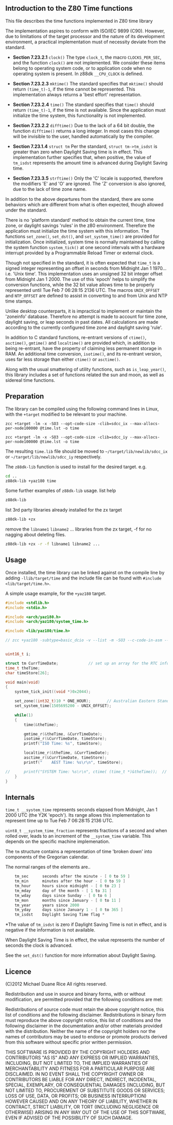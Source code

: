 ## Introduction to the Z80 Time functions

This file describes the time functions implemented in Z80 time library

The implementation aspires to conform with ISO/IEC 9899 (C90). However, due to limitations of the target processor and the nature of its development environment, a practical implementation must of necessity deviate from the standard.

+ __Section 7.23.2.1__ `clock()`
The type `clock_t`, the macro `CLOCKS_PER_SEC`, and the function `clock()` are not implemented. We consider these items belong to operating system code, or to application code when no operating system is present. In z88dk `__CPU_CLOCK` is defined.

+ __Section 7.23.2.3__ `mktime()`
The standard specifies that `mktime()` should return `(time_t)-1`, if the time cannot be represented. This implementation always returns a 'best effort' representation.

+ __Section 7.23.2.4__ `time()`
The standard specifies that `time()` should return `(time_t)-1`, if the time is not available. Since the application must initialize the time system, this functionality is not implemented.

+ __Section 7.23.2.2__ `difftime()`
Due to the lack of a 64 bit double, the function `difftime()` returns a long integer. In most cases this change will be invisible to the user, handled automatically by the compiler.

+ __Section 7.23.1.4__ `struct tm`
Per the standard, `struct tm->tm_isdst` is greater than zero when Daylight Saving time is in effect. This implementation further specifies that, when positive, the value of `tm_isdst` represents the amount time is advanced during Daylight Saving time.

+ __Section 7.23.3.5__ `strftime()`
Only the 'C' locale is supported, therefore the modifiers 'E' and 'O' are ignored. The 'Z' conversion is also ignored, due to the lack of time zone name.


In addition to the above departures from the standard, there are some behaviors which are different from what is often expected, though allowed under the standard.

There is no 'platform standard' method to obtain the current time, time zone, or daylight savings 'rules' in the z80 environment. Therefore the application must initialize the time system with this information. The functions `set_zone()`, `set_dst()`, and `set_system_time()` are provided for initialization. Once initialized, system time is normally maintained by calling the system function `system_tick()` at one second intervals with a hardware interrupt provided by a Programmable Reload Timer or external clock.

Though not specified in the standard, it is often expected that `time_t` is a signed integer representing an offset in seconds from Midnight Jan 1 1970... i.e. 'Unix time'. This implementation uses an unsigned 32 bit integer offset from Midnight Jan 1 2000. The use of this 'epoch' helps to simplify the conversion functions, while the 32 bit value allows time to be properly represented until Tue Feb 7 06:28:15 2136 UTC. The macros `UNIX_OFFSET` and `NTP_OFFSET` are defined to assist in converting to and from Unix and NTP time stamps.

Unlike desktop counterparts, it is impractical to implement or maintain the 'zoneinfo' database. Therefore no attempt is made to account for time zone, daylight saving, or leap seconds in past dates. All calculations are made according to the currently configured time zone and daylight saving 'rule'.

In addition to C standard functions, re-entrant versions of `ctime()`, `asctime()`, `gmtime()` and `localtime()` are provided which, in addition to being re-entrant, have the property of claiming less permanent storage in RAM. An additional time conversion, `isotime()`, and its re-entrant version, uses far less storage than either `ctime()` or `asctime()`.

Along with the usual smattering of utility functions, such as `is_leap_year()`, this library includes a set of functions related the sun and moon, as well as sidereal time functions.

## Preparation

The library can be compiled using the following command lines in Linux, with the `+target` modified to be relevant to your machine.

`zcc +target -lm -x -SO3 --opt-code-size -clib=sdcc_ix --max-allocs-per-node100000 @time.lst -o time`

`zcc +target -lm -x -SO3 --opt-code-size -clib=sdcc_iy --max-allocs-per-node100000 @time.lst -o time`

The resulting `time.lib` file should be moved to `~/target/lib/newlib/sdcc_ix` or `~/target/lib/newlib/sdcc_iy` respectively.

The `z88dk-lib` function is used to install for the desired target. e.g.

```bash
cd ..
z88dk-lib +yaz180 time
```

Some further examples of `z88dk-lib` usage.
list help
```bash
z88dk-lib
```
list 3rd party libraries already installed for the zx target
```bash
z88dk-lib +zx
```
remove the `libname1` `libname2` ... libraries from the zx target, -f for no nagging about deleting files.
```bash
z88dk-lib +zx -r -f libname1 libname2 ...
```

## Usage

Once installed, the time library can be linked against on the compile line by adding `-llib/target/time` and the include file can be found with `#include <lib/target/time.h>`.

A simple usage example, for the `+yaz180` target.

```c
#include <stdlib.h>
#include <stdio.h>

#include <arch/yaz180.h>
#include <arch/yaz180/system_time.h>

#include <lib/yaz180/time.h>

// zcc +yaz180 -subtype=basic_dcio -v --list -m -SO3 --c-code-in-asm --opt-code-size -clib=sdcc_iy -llib/yaz180/time --max-allocs-per-node200000 @atest.lst -o time_app -create-app


uint16_t i;

struct tm CurrTimeDate; 			// set up an array for the RTC info.
time_t theTime;
char timeStore[26];

void main(void)
{
    system_tick_init((void *)0x2044);

    set_zone((int32_t)10 * ONE_HOUR);       // Australian Eastern Standard Time
    set_system_time(1505695200 - UNIX_OFFSET);

    while(1)
    {
        time(&theTime);

        gmtime_r(&theTime, &CurrTimeDate);
        isotime_r(&CurrTimeDate, timeStore);
        printf("ISO Time: %s", timeStore);

        localtime_r(&theTime, &CurrTimeDate);
        asctime_r(&CurrTimeDate, timeStore);
        printf("    AEST Time: %s\r\n", timeStore);

//      printf("SYSTEM Time: %s\r\n", ctime( (time_t *)&theTime));  // all in one line
    }
}
```

## Internals

`time_t __system_time` represents seconds elapsed from Midnight, Jan 1 2000 UTC (the Y2K 'epoch').
Its range allows this implementation to represent time up to Tue Feb 7 06:28:15 2136 UTC.

`uint8_t __system_time_fraction` represents fractions of a second and when rolled over, leads to an increment of the `__system_time` variable. This depends on the specific machine implemenation.

The `tm` structure contains a representation of time 'broken down' into components of the
Gregorian calendar.

The normal ranges of the elements are..
```c
    tm_sec      seconds after the minute - [ 0 to 59 ]
    tm_min      minutes after the hour - [ 0 to 59 ]
    tm_hour     hours since midnight - [ 0 to 23 ]
    tm_mday     day of the month - [ 1 to 31 ]
    tm_wday     days since Sunday - [ 0 to 6 ]
    tm_mon      months since January - [ 0 to 11 ]
    tm_year     years since 2000
    tm_yday     days since January 1 - [ 0 to 365 ]
    tm_isdst    Daylight Saving Time flag *
```
*The value of `tm_isdst` is zero if Daylight Saving Time is not in effect, and is negative if
the information is not available.

When Daylight Saving Time is in effect, the value represents the number of
seconds the clock is advanced.

See the `set_dst()` function for more information about Daylight Saving.


## Licence

(C)2012 Michael Duane Rice All rights reserved.

Redistribution and use in source and binary forms, with or without modification, are permitted provided that the following conditions are met:

Redistributions of source code must retain the above copyright notice, this list of conditions and the following disclaimer. Redistributions in binary form must reproduce the above copyright notice, this list of conditions and the following disclaimer in the documentation and/or other materials provided with the distribution. Neither the name of the copyright holders nor the names of contributors may be used to endorse or promote products derived from this software without specific prior written permission.

THIS SOFTWARE IS PROVIDED BY THE COPYRIGHT HOLDERS AND CONTRIBUTORS "AS IS" AND ANY EXPRESS OR IMPLIED WARRANTIES, INCLUDING, BUT NOT LIMITED TO, THE IMPLIED WARRANTIES OF MERCHANTABILITY AND FITNESS FOR A PARTICULAR PURPOSE ARE DISCLAIMED. IN NO EVENT SHALL THE COPYRIGHT OWNER OR CONTRIBUTORS BE LIABLE FOR ANY DIRECT, INDIRECT, INCIDENTAL, SPECIAL, EXEMPLARY, OR CONSEQUENTIAL DAMAGES (INCLUDING, BUT NOT LIMITED TO, PROCUREMENT OF SUBSTITUTE GOODS OR SERVICES; LOSS OF USE, DATA, OR PROFITS; OR BUSINESS INTERRUPTION) HOWEVER CAUSED AND ON ANY THEORY OF LIABILITY, WHETHER IN CONTRACT, STRICT LIABILITY, OR TORT (INCLUDING NEGLIGENCE OR OTHERWISE) ARISING IN ANY WAY OUT OF THE USE OF THIS SOFTWARE, EVEN IF ADVISED OF THE POSSIBILITY OF SUCH DAMAGE.
